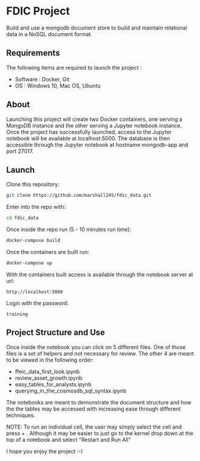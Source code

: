 # FDIC Project
Build and use a mongodb document store to build and maintain relational data in a NoSQL document format.

## Requirements
The following items are required to launch the project :
* Software : Docker, Git
* OS : Windows 10, Mac OS, Ubuntu

## About
Launching this project will create two Docker containers, one serving a MongoDB instance and the other serving a Jupyter notebook instance. Once the project has successfully launched, access to the Jupyter notebook will be available at localhost:5000. The database is then accessible through the Jupyter notebook at hostname mongodb-app and port 27017.

## Launch
Clone this repository:

```bash
git clone https://github.com/marshall245/fdic_data.git
```

Enter into the repo with:
```bash
cd fdic_data
```

Once inside the repo run (5 - 10 minutes run time):
```bash
docker-compose build
```

Once the containers are built run:
```bash
docker-compose up
```

With the containers built access is available through the notebook server at url:

```http://localhost:5000```

Login with the password:

```training```

## Project Structure and Use
Once inside the notebook you can click on 5 different files. One of those files is a set of helpers and not necessary for review. The other 4 are meant to be viewed in the following order:

* ffeic_data_first_look.ipynb
* review_asset_growth.ipynb
* easy_tables_for_analysts.ipynb
* querying_in_the_cosmosdb_sql_syntax.ipynb

The notebooks are meant to demonstrate the document structure and how the the tables may be accessed with increasing ease through different techniques.

NOTE: To run an individual cell, the user may simply select the cell and press <SHIFT> + <ENTER>. Although it may be easier to just go to the kernel drop down at the top of a notebook and select "Restart and Run All"

I hope you enjoy the project :-)